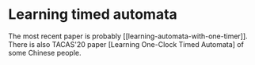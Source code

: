 # Learning timed automata

The most recent paper is probably [[learning-automata-with-one-timer]].
There is also TACAS'20 paper [Learning One-Clock Timed Automata] of some Chinese
people.


